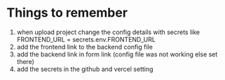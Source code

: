 # Things to remember
1. when upload project change the config details with secrets like FRONTEND_URL = secrets.env.FRONTEND_URL
2. add the frontend link to the backend config file
3. add the backend link in form link (config file was not working else set there)
4. add the secrets in the github and vercel setting
